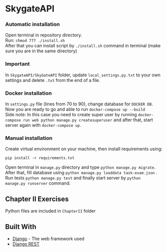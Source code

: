 # SkygateAPI

### Automatic installation

Open terminal in repository directory.  
Run: ```chmod 777 ./install.sh```  
After that you can install script by ```./install.sh``` command in terminal (make sure you are in the same directory)

### Important
In ```SkygateAPI/SkyGateAPI``` folder, update ```local_settings.py.txt```  to your own settings and delete ```.txt``` from the end
of a file.

### Docker installation

In ```settings.py``` file (lines from 70 to 90), change database for ```DOCKER DB```.  
Now you are ready to go and able to run ```docker-compose up --build```  
Side note: In this case you need to create super user by running ```docker-compose run web python manage.py createsuperuser``` and after that, start server again with ```docker-compose up```.

### Manual installation
Create virtual environment on your machine, then install requirements using:
```
pip install -r requirements.txt
```
Open terminal in ```manage.py``` directory and type ```python manage.py migrate```.
After that, fill database using ```python manage.py loaddata task-exam.json``` .
Run tests ```python manage.py test``` and finally start server by ```python manage.py runserver``` command.

## Chapter II Exercises
Python files are included in ```ChapterII``` folder

## Built With

* [Django](https://www.djangoproject.com/) - The web framework used
* [Django REST](https://www.django-rest-framework.org/)
